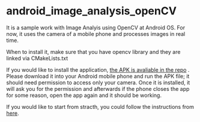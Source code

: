 # android_image_analysis_openCV

It is a sample work with Image Analyis using OpenCV at Android OS. For now, it uses the camera of a mobile phone and processes images in real time.

When to install it, make sure that you have opencv library and they are linked via CMakeLists.txt

If you would like to install the application, [the APK is avaliable in the repo](https://github.com/dekespo/android_image_analysis_openCV/blob/master/dekespo_opencv_imageAnalysis.apk) . Please download it into your Android mobile phone and run the APK file; it should need permission to access only your camera. Once it is installed, it will ask you for the permission and afterwards if the phone closes the app for some reason, open the app again and it should be working.

If you would like to start from stracth, you could follow the instructions from [here](https://github.com/leadrien/opencv_native_androidstudio).
